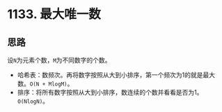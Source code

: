 # 1133. 最大唯一数

## 思路

设`N`为元素个数，`M`为不同数字的个数。

- 哈希表：数频次。再将数字按照从大到小排序，第一个频次为1的就是最大数。`O(N + MlogM)`。
- 排序：将所有数字按照从大到小排序，数连续的个数并看看是否为1。`O(NlogN)`。
